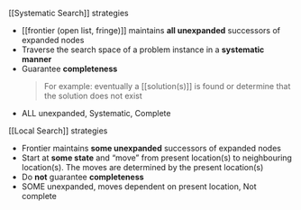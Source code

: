 [[Systematic Search]] strategies
- [[frontier (open list, fringe)]] maintains **all unexpanded** successors of expanded nodes
- Traverse the search space of a problem instance in a **systematic manner**
- Guarantee **completeness**
    > For example: eventually a [[solution(s)]] is found or determine that the solution does not exist
- ALL unexpanded, Systematic, Complete

[[Local Search]] strategies
- Frontier maintains **some unexpanded** successors of expanded nodes
- Start at **some state** and “move” from present location(s) to neighbouring location(s). The moves are determined by the present location(s)
- Do **not** guarantee **completeness**
- SOME unexpanded, moves dependent on present location, Not complete